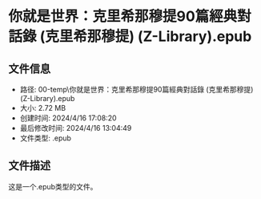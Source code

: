 ﻿# 你就是世界：克里希那穆提90篇經典對話錄 (克里希那穆提) (Z-Library).epub

## 文件信息
- 路径: 00-temp\你就是世界：克里希那穆提90篇經典對話錄 (克里希那穆提) (Z-Library).epub
- 大小: 2.72 MB
- 创建时间: 2024/4/16 17:08:20
- 最后修改时间: 2024/4/16 13:04:49
- 文件类型: .epub

## 文件描述
这是一个.epub类型的文件。

